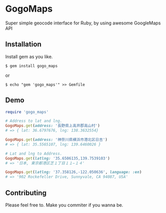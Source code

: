 # GogoMaps

Super simple geocode interface for Ruby, by using awesome GoogleMaps API

## Installation

Install gem as you like.

    $ gem install gogo_maps

or

    $ echo "gem 'gogo_maps'" >> Gemfile

## Demo
```ruby
require 'gogo_maps'

# Address to lat and lng.
GogoMaps.get(address: '長野県上高井郡高山村')
# => { lat: 36.6797676, lng: 138.3632554}

GogoMaps.get(address: '神奈川県横浜市港北区日吉')
# => { lat: 35.5565107, lng: 139.6460026 }

# Lat and lng to Address.
GogoMaps.get(latlng: '35.6506135,139.7539103')
# => '日本, 東京都港区芝１丁目１１−１４'

GogoMaps.get(latlng: '37.358126,-122.050636', language: :en)
# => '902 Rockefeller Drive, Sunnyvale, CA 94087, USA'
```

## Contributing
Please feel free to.
Make you commiter if you wanna be.
